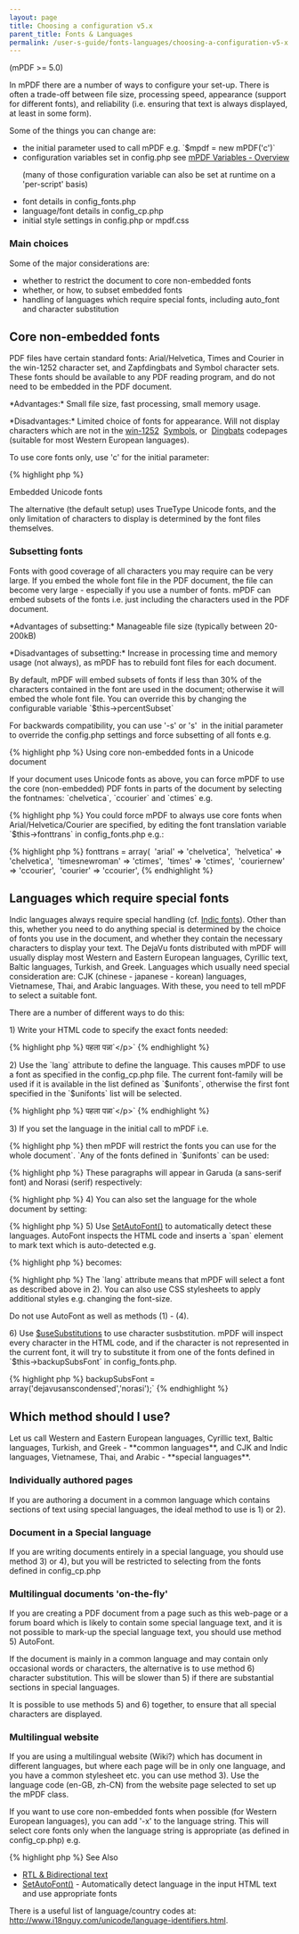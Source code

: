 ```yaml
---
layout: page
title: Choosing a configuration v5.x
parent_title: Fonts & Languages
permalink: /user-s-guide/fonts-languages/choosing-a-configuration-v5-x.html
---
```


<div id="bpmbook" class="bpmbook" style="direction:ltr;">
<div class="topic_user_field">
<div id="U0">
<p>(mPDF >= 5.0)</p>
<p>In mPDF there are a number of ways to configure your set-up. There is often a trade-off between file size, processing speed, appearance (support for different fonts), and reliability (i.e. ensuring that text is always displayed, at least in some form).</p>
<p>Some of the things you can change are:</p>
<ul>
<li>the initial parameter used to call mPDF e.g. `$mpdf = new mPDF('c')`</li>
<li>configuration variables set in <span class="filename">config.php</span> see <a href="/reference/mpdf-variables/overview.html">mPDF Variables - Overview</a>

(many of those configuration variable can also be set at runtime on a 'per-script' basis)</li>
<li>font details in <span class="filename">config_fonts.php</span></li>
<li>language/font details in <span class="filename">config_cp.php</span></li>
<li>initial style settings in <span class="filename">config.php</span> or <span class="filename">mpdf.css</span></li>
</ul>
<h3>Main choices</h3>
<p>Some of the major considerations are:</p>
<ul>
<li>whether to restrict the document to core non-embedded fonts</li>
<li>whether, or how, to subset embedded fonts</li>
<li>handling of languages which require special fonts, including auto_font and character substitution</li>
</ul>
<h2>Core non-embedded fonts</h2>
<p>PDF files have certain standard fonts: Arial/Helvetica, Times and Courier in the win-1252 character set, and Zapfdingbats and Symbol character sets. These fonts should be available to any PDF reading program, and do not need to be embedded in the PDF document.</p>
<p>*Advantages:* Small file size, fast processing, small memory usage.</p>
<p>*Disadvantages:* Limited choice of fonts for appearance. Will not display characters which are not in the <a href="/reference/codepages-glyphs/win-1252.html">win-1252</a>  <a href="/reference/codepages-glyphs/symbols-adobe.html">Symbols</a>, or  <a href="/reference/codepages-glyphs/zapfdingbats-adobe.html">Dingbats</a> codepages (suitable for most Western European languages).</p>
<p>To use core fonts only, use 'c' for the initial parameter:</p>

{% highlight php %}
<?php

$mpdf = new mPDF('c');
{% endhighlight %}

<h2>Embedded Unicode fonts</h2>
<p>The alternative (the default setup) uses TrueType Unicode fonts, and the only limitation of characters to display is determined by the font files themselves.</p>
<h3>Subsetting fonts</h3>
<p>Fonts with good coverage of all characters you may require can be very large. If you embed the whole font file in the PDF document, the file can become very large - especially if you use a number of fonts. mPDF can embed subsets of the fonts i.e. just including the characters used in the PDF document.</p>
<p>*Advantages of subsetting:* Manageable file size (typically between 20-200kB)</p>
<p>*Disadvantages of subsetting:* Increase in processing time and memory usage (not always), as mPDF has to rebuild font files for each document.</p>
<p>By default, mPDF will embed subsets of fonts if less than 30% of the characters contained in the font are used in the document; otherwise it will embed the whole font file. You can override this by changing the configurable variable `$this->percentSubset`</p>
<p>For backwards compatibility, you can use '-s' or 's'  in the initial parameter to override the <span class="filename">config.php</span> settings and force subsetting of all fonts e.g.</p>

{% highlight php %}
<?php

$mpdf = new mPDF('s');

$mpdf = new mPDF('ar-s');  // also defining arabic language code

$mpdf = new mPDF('utf8-s'); // for backwards compatibility - the utf-8 does nothing
{% endhighlight %}

<h3>Using core non-embedded fonts in a Unicode document</h3>
<p>If your document uses Unicode fonts as above, you can force mPDF to use the core (non-embedded) PDF fonts in parts of the document by selecting the fontnames: `chelvetica`, `ccourier` and `ctimes` e.g.</p>

{% highlight php %}
<?php

&lt;p style="font-family:chelvetica"&gt;This paragraph will use core fonts&lt;/p&gt;
{% endhighlight %}

<p>You could force mPDF to always use core fonts when Arial/Helvetica/Courier are specified, by editing the font translation variable `$this->fonttrans` in <span class="filename">config_fonts.php</span> e.g.:</p>

{% highlight php %}
<?php

$this->fonttrans = array(

 'arial' =&gt; 'chelvetica',

 'helvetica' =&gt; 'chelvetica',

 'timesnewroman' =&gt; 'ctimes',

 'times' =&gt; 'ctimes',

 'couriernew' =&gt; 'ccourier',

 'courier' =&gt; 'ccourier',
{% endhighlight %}

<h2>Languages which require special fonts</h2>
<p>Indic languages always require special handling (cf. <a href="/user-s-guide/fonts-languages/indic-fonts-v5-x.html">Indic fonts</a>). Other than this, whether you need to do anything special is determined by the choice of fonts you use in the document, and whether they contain the necessary characters to display your text. The DejaVu fonts distributed with mPDF will usually display most Western and Eastern European languages, Cyrillic text, Baltic languages, Turkish, and Greek. Languages which usually need special consideration are: CJK (chinese - japanese - korean) languages, Vietnamese, Thai, and Arabic languages. With these, you need to tell mPDF to select a suitable font.</p>
<p>There are a number of different ways to do this:</p>
<p>1) Write your HTML code to specify the exact fonts needed:</p>

{% highlight php %}
<?php

`&lt;p style="font-family: Garuda"&gt;เป็นมนุษย์สุดประเสริฐเลิศคุณค่า&lt;/p&gt;

``&lt;p style="font-family: BIG5"&gt;仝娃阿哀愛挨姶&lt;/p&gt;

``&lt;p style="font-family: sun-exta"&gt;仝娃阿哀愛挨姶&lt;/p&gt;`

`&lt;p ``style="font-family: 'XB Riyaz'"``&gt;البرادعی البرادعی&lt;/p&gt;`

`&lt;p ``style="font-family: ind_hi_1_001"``&gt;`<span class="l">पहला पन्ना</span>`&lt;/p&gt;`
{% endhighlight %}

<p>2) Use the `lang` attribute to define the language. This causes mPDF to use a font as specified in the <span class="filename">config_cp.php</span> file. The current font-family will be used if it is available in the list defined as `$unifonts`, otherwise the first font specified in the `$unifonts` list will be selected.</p>

{% highlight php %}
<?php

`&lt;p lang="th"&gt;เป็นมนุษย์สุดประเสริฐเลิศคุณค่า&lt;/p&gt;

``&lt;p lang="zh-CN"&gt;仝娃阿哀愛挨姶&lt;/p&gt;`

`&lt;p lang="ar"&gt;البرادعی البرادعی&lt;/p&gt;`

`&lt;p lang="hi"&gt;`<span class="l">पहला पन्ना</span>`&lt;/p&gt;`
{% endhighlight %}

<p>3) If you set the language in the initial call to mPDF i.e.</p>

{% highlight php %}
<?php

`$mpdf = new mPDF('th');

``$mpdf = new mPDF('zh-CN');`  // You can append +aCJK or -aCJK

`$mpdf = new mPDF('ar');

``$mpdf = new mPDF('hi');`
{% endhighlight %}

<p>then mPDF will restrict the fonts you can use for the whole document`. `Any of the fonts defined in `$unifonts` can be used:</p>

{% highlight php %}
<?php

`// If config_cp.php defines:

CASE "th":  $spacing = "C"; 

$unifonts = "garuda,garudaB,garudaI,garudaBI,norasi,norasiB,norasiI,norasiBI"; 

break;

`
{% endhighlight %}

<p>These paragraphs will appear in Garuda (a sans-serif font) and Norasi (serif) respectively:</p>

{% highlight php %}
<?php

`&lt;p style="font-family:sans"&gt;เป็นมนุษย์สุดประเสริฐเลิศคุณค่า&lt;/p&gt;

``&lt;p style="font-family:serif"&gt;เป็นมนุษย์สุดประเสริฐเลิศคุณค่า&lt;/p&gt;`
{% endhighlight %}

<p>4) You can also set the language for the whole document by setting:</p>

{% highlight php %}
<?php

`&lt;body lang="th"&gt;

``&lt;body lang="zh-CN"&gt;`

`&lt;body lang="ar"&gt;

``&lt;body lang="hi"&gt;`
{% endhighlight %}

<p>5) Use <a href="/reference/mpdf-functions/setautofont.html">SetAutoFont()</a> to automatically detect these languages. AutoFont inspects the HTML code and inserts a `span` element to mark text which is auto-detected e.g.</p>

{% highlight php %}
<?php

$mpdf-&gt;SetAutoFont(AUTOFONT_ALL);
{% endhighlight %}

{% highlight php %}
<?php

`&lt;p&gt;This is Thai text: ``เป็นมนุษย์สุดประเสริฐเลิศคุณค่า``&lt;/p&gt;`
{% endhighlight %}

<p>becomes:</p>

{% highlight php %}
<?php

`&lt;p&gt;This is Thai text: &lt;span lang="th" class="lang_th"&gt;``เป็นมนุษย์สุดประเสริฐเลิศคุณค่า``&lt;/span&gt;&lt;/p&gt;`
{% endhighlight %}

<p>The `lang` attribute means that mPDF will select a font as described above in 2). You can also use CSS stylesheets to apply additional styles e.g. changing the font-size.</p>
<p>Do not use AutoFont as well as methods (1) - (4).</p>
<p>6) Use <a href="/reference/mpdf-variables/usesubstitutions.html">$useSubstitutions</a> to use character susbstitution. mPDF will inspect every character in the HTML code, and if the character is not represented in the current font, it will try to substitute it from one of the fonts defined in `$this->backupSubsFont` in <span class="filename">config_fonts.php</span>.</p>

{% highlight php %}
<?php

`$this->backupSubsFont = array('dejavusanscondensed','norasi');`
{% endhighlight %}

<h2>Which method should I use?</h2>
<p>Let us call Western and Eastern European languages, Cyrillic text, Baltic languages, Turkish, and Greek - **common languages**, and CJK and Indic languages, Vietnamese, Thai, and Arabic - **special languages**.</p>
<h3>Individually authored pages</h3>
<p>If you are authoring a document in a common language which contains sections of text using special languages, the ideal method to use is 1) or 2).</p>
<h3>Document in a Special language</h3>
<p>If you are writing documents entirely in a special language, you should use method 3) or 4), but you will be restricted to selecting from the fonts defined in <span class="filename">config_cp.php</span></p>
<h3>Multilingual documents 'on-the-fly'</h3>
<p>If you are creating a PDF document from a page such as this web-page or a forum board which is likely to contain some special language text, and it is not possible to mark-up the special language text, you should use method 5) AutoFont.</p>
<p>If the document is mainly in a common language and may contain only occasional words or characters, the alternative is to use method 6) character substitution. This will be slower than 5) if there are substantial sections in special languages.</p>
<p>It is possible to use methods 5) and 6) together, to ensure that all special characters are displayed.</p>
<h3>Multilingual website</h3>
<p>If you are using a multilingual website (Wiki?) which has document in different languages, but where each page will be in only one language, and you have a common stylesheet etc. you can use method 3). Use the language code (en-GB, zh-CN) from the website page selected to set up the mPDF class.</p>
<p>If you want to use core non-embedded fonts when possible (for Western European languages), you can add '-x' to the language string. This will select core fonts only when the language string is appropriate (as defined in <span class="filename">config_cp.php</span>) e.g.</p>

{% highlight php %}
<?php

$mpdf = new mPDF('en-GB-x');  // will only use core non-embedded fonts

$mpdf = new mPDF('de-x');     // will only use core non-embedded fonts (German)

$mpdf = new mPDF('ar-x');     // behaves as though ('ar') called (Arabic)

$mpdf = new mPDF('ru-x');     // behaves as though ('ru') called (Russian)
{% endhighlight %}

<h2>See Also</h2>
<ul>
<li class="manual_boxlist"><a href="/reference/mpdf-functions/annotation.html">RTL &amp; Bidirectional text</a></li>
<li class="manual_boxlist"><a href="/reference/mpdf-functions/setautofont.html">SetAutoFont()</a> - Automatically detect language in the input HTML text and use appropriate fonts</li>
</ul>
<p>There is a useful list of language/country codes at: <a href="http://www.i18nguy.com/unicode/language-identifiers.html">http://www.i18nguy.com/unicode/language-identifiers.html</a>.</p>
</div>
</div>

